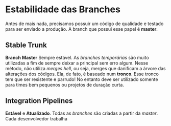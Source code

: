 # Estabilidade das Branches
Antes de mais nada, precisamos possuir um código de qualidade e testado para ser enviado a produção. A branch que possui esse papel é **master**.

## Stable Trunk
**Branch Master** Sempre estável. As *branches temporárias* são muito utilizadas a fim de sempre deixar a principal sem erro algum. Nesse método, não utiliza *merges hell*, ou seja, merges que danificam a árvore das alterações dos códigos. Ela, de fato, é baseado num **tronco**. Esse tronco tem que ser resistente e parrudo! No entanto deve ser utilizado somente  para times bem pequenos ou projetos de duração curta. 

## Integration Pipelines
**Estável** e **Atualizado**.
Todas as *branches* são criadas a partir da *master*. 
Cada desenvolvedor trabalha

<!--stackedit_data:
eyJoaXN0b3J5IjpbMTY1MjY4ODY2MSwxNDY3NTM4NjA0LC0zMj
YzNTM3MzhdfQ==
-->
